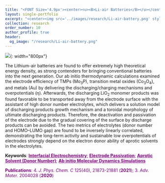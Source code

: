 ```yaml
---
title: "<FONT Size='4.9px'><center><u><B>Li-air Batteries</B></u></center></FONT>"
layout: single-portfolio
excerpt: "<center><img src='../images/research/Li-air-battery.png' style='width:200px;' alt=''></center>"
collection: research
order_number: 10
author_profile: true
header: 
  og_image: "/research/Li-air-battery.png"
---
```

![]({{site.baseurl}}/images/research/sub/Li-air-battery-sub.png){: width="800px"}

The Lithium-air batteries are found to offer extremely high theoretical energy density, as strong contenders for bringing conventional batteries into the next generation. Our ab initio thermodynamic calculations examined the electrode efficiency of TMPs (Mo<sub>3</sub>P), transition metal oxides (Co<sub>3</sub>O<sub>4</sub>), and metals (Au) by delivering the discharging/charging mechanisms and overpotentials (&#951;). Afterwards, the discharging LiO<sub>2</sub> monomer products was found favorable to be transported away from the electrode surface with the assistant of high donor number electrolytes, which delivers a solution model of discharging products growth mechanism and a toroidal morphology of ultimate discharging products. Therefore, the deactivation and passivation of the electrode due to the gradual covering of the surface by discharge products can be avoided. The two metrics of electrolytes (donor number and HOMO–LUMO gap) are found to be inversely linearly correlated, demonstrating the long-term activity and sustainable low overpotentials of electrodes strongly depend on the electron donor ability of aprotic solvents in the electrolytes.  

**Keywords**: <FONT Color='purple'><u><B>Interfacial Electrochemistry</B></u>; <u><B>Electrode Passivation</B></u>; <u><B>Aprotic Solvent (Donor Number)</B></u>; <u><B>Ab initio Molecular Dynamics Simulations</B></u>

**Publications**: 
4. *J. Phys. Chem. C* 125(40), 21873-21881 (**2021**); 
3. *Adv. Mater.* 2004028 (**2020**)
